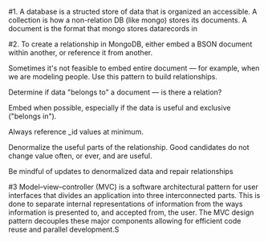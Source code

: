 #1. A database is a structed store of data that is  organized an accessible.
    A collection is how a non-relation DB (like mongo) stores its documents.
    A document is the format that mongo stores datarecords in

#2.  To create a relationship in MongoDB, either embed a BSON document within another, or reference it from another.

Sometimes it's not feasible to embed entire document — for example, when we are modeling people. Use this pattern to build relationships.

Determine if data "belongs to" a document — is there a relation?

Embed when possible, especially if the data is useful and exclusive ("belongs in").

Always reference _id values at minimum.

Denormalize the useful parts of the relationship. Good candidates do not change value often, or ever, and are useful.

Be mindful of updates to denormalized data and repair relationships

#3 Model–view–controller (MVC) is a software architectural pattern for user interfaces that divides an application into three interconnected parts. This is done to separate internal representations of information from the ways information is presented to, and accepted from, the user. The MVC design pattern decouples these major components allowing for efficient code reuse and parallel development.S